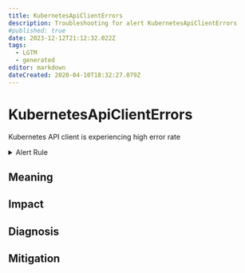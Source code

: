 ```yaml
---
title: KubernetesApiClientErrors
description: Troubleshooting for alert KubernetesApiClientErrors
#published: true
date: 2023-12-12T21:12:32.022Z
tags: 
  - LGTM
  - generated
editor: markdown
dateCreated: 2020-04-10T18:32:27.079Z
---
```


# KubernetesApiClientErrors

Kubernetes API client is experiencing high error rate

<details>
  <summary>Alert Rule</summary>

{{% rule "kubernetes/kubestate-exporter.yml" "KubernetesApiClientErrors" %}}

{{% comment %}}

```yaml
alert: KubernetesApiClientErrors
expr: (sum(rate(rest_client_requests_total{code=~"(4|5).."}[1m])) by (instance, job) / sum(rate(rest_client_requests_total[1m])) by (instance, job)) * 100 > 1
for: 2m
labels:
    severity: critical
annotations:
    summary: Kubernetes API client errors (instance {{ $labels.instance }})
    description: |-
        Kubernetes API client is experiencing high error rate
          VALUE = {{ $value }}
          LABELS = {{ $labels }}
    runbook: https://github.com/srerun/prometheus-alerts/blob/main/content/runbooks/kubestate-exporter/KubernetesApiClientErrors.md

```

{{% /comment %}}

</details>


## Meaning
[//]: # "Short paragraph that explains what the alert means"


## Impact
[//]: # "What could / will happen if the alert is not addressed"



## Diagnosis
[//]: # "Steps to take to identify the cause of the problem"



## Mitigation
[//]: # "The steps necessary to resolve the alert"

